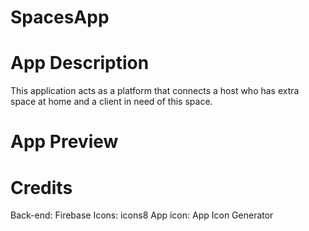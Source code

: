 # SpacesApp

# App Description 
This application acts as a platform that connects a host who has extra space at home and a client in need of this space.

# App Preview 



# Credits
Back-end: Firebase
Icons: icons8
App icon: App Icon Generator
